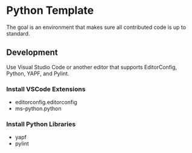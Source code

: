 # Python Template

The goal is an environment that makes sure all contributed code is up to standard.

## Development

Use Visual Studio Code or another editor that supports EditorConfig, Python, YAPF, and Pylint.

### Install VSCode Extensions

-   editorconfig.editorconfig
-   ms-python.python

### Install Python Libraries

-   yapf
-   pylint
